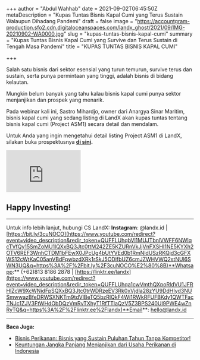 +++
author = "Abdul Wahhab"
date = 2021-09-02T06:45:50Z
metaDescription = "Kupas Tuntas Bisnis Kapal Cumi yang Terus Sustain Walaupun Dihadang Pandemi"
draft = false
image = "https://accountgram-production.sfo2.cdn.digitaloceanspaces.com/landx_ghost/2021/09/IMG-20210902-WA0000.jpg"
slug = "kupas-tuntas-bisnis-kapal-cumi"
summary = "Kupas Tuntas Bisnis Kapal Cumi yang Survive dan Terus Sustain di Tengah Masa Pandemi"
title = "KUPAS TUNTAS BISNIS KAPAL CUMI"

+++


Salah satu bisnis dari sektor esensial yang turun temurun, survive terus dan sustain, serta punya permintaan yang tinggi, adalah bisnis di bidang kelautan.

Mungkin belum banyak yang tahu kalau bisnis kapal cumi punya sektor menjanjikan dan prospek yang menarik.

Pada webinar kali ini, Sastro Mihardjo, owner dari Anargya Sinar Maritim, bisnis kapal cumi yang sedang listing di LandX akan kupas tuntas tentang bisnis kapal cumi (Project ASM1) secara detail dan mendalam.

Untuk Anda yang ingin mengetahui detail listing Project ASM1 di LandX, silakan buka prospektusnya **[di sini](https://landx.id/prospektus/ASM1.pdf).**

<iframe width="200" height="113" src="https://www.youtube.com/embed/3uzZ8PIVrSM?feature=oembed" frameborder="0" allow="accelerometer; autoplay; clipboard-write; encrypted-media; gyroscope; picture-in-picture" allowfullscreen></iframe>

## Happy Investing!

---

Untuk info lebih lanjut, hubungi CS LandX: **Instagram**: @landx.id | [https://bit.ly/3cuNOCO​](https://www.youtube.com/redirect?event=video_description&redir_token=QUFFLUhqbVl1MUJTbnlVWFF6NWlqcTVfQy15SmZoMU1lQXxBQ3Jtc0ttM242ZE5KZURnVkJjVnFXSHI1NE5KYXh2OTV6REF3WnhCTDM1bFEwX0JPcUg4bUtYVEd0b1RmNldUSzRKQjd3cGFXWS12cWtKaC05anVBdFpwbzdXRk1rSkJ5ODlfbUZ6cmJZWHVWQ2stNUl6SWN3UQ&q=https%3A%2F%2Fbit.ly%2F3cuNOCO%E2%80%8B)**Whatsapp:** (+62)813 8186 2878 | [https://linktr.ee/landx](https://www.youtube.com/redirect?event=video_description&redir_token=QUFFLUhqa1cwVmthQXpoRldVU1JFRHlZcW9XcWNidFpSQXxBQ3Jtc0trWDRzeEV3Rk0xVjdla28zYU9DdHIyd3NUSmwwazBfeDRWSXNKTm9tdVlBeTQ5bzRlQkF4Wi1RWkRFUFBKdy1QWTFacTNJc1ZJV3FtWHdObDQzVmRvTXhyT1RfTTlaQzV5Z3BPS240Ul9PWE4wZnRyTQ&q=https%3A%2F%2Flinktr.ee%2Flandx)**Email**: hello@landx.id

---

**Baca Juga:**

* [Bisnis Perikanan: Bisnis yang Sustain Puluhan Tahun Tanpa Kompetitor!](https://landx.id/blog/bisnis-perikanan-menguntungkan-selama-pandemi/)
* [Keuntungan Jangka Panjang Menjanjikan dari Usaha Perikanan di Indonesia](https://landx.id/blog/bisnis-perikanan-tangkap-di-indonesia/)

